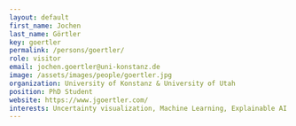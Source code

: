 ```yaml
---
layout: default
first_name: Jochen
last_name: Görtler
key: goertler
permalink: /persons/goertler/
role: visitor
email: jochen.goertler@uni-konstanz.de
image: /assets/images/people/goertler.jpg
organization: University of Konstanz & University of Utah
position: PhD Student
website: https://www.jgoertler.com/
interests: Uncertainty visualization, Machine Learning, Explainable AI
---
```


